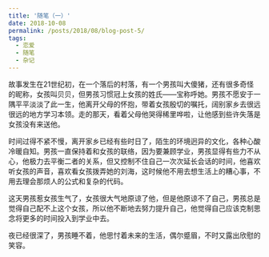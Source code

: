 ```yaml
---
title: '随笔（一）'
date: 2018-10-08
permalink: /posts/2018/08/blog-post-5/
tags:
  - 恋爱
  - 随笔
  - 杂记
---
```

故事发生在21世纪初，在一个落后的村落，有一个男孩叫大傻猪，还有很多奇怪的昵称，女孩叫贝贝，但男孩习惯冠上女孩的姓氏——宝称呼她。男孩不愿安于一隅平平淡淡了此一生，他离开父母的怀抱，带着女孩殷切的嘱托，阔别家乡去很远很远的地方学习本领。走的那天，看着父母他哭得稀里哗啦，让他感到些许失落是女孩没有来送他。

时间过得不紧不慢，离开家乡已经有些时日了，陌生的环境迥异的文化，各种心酸冷暖自知。男孩一直保持着和女孩的联络，因为要兼顾学业，男孩显得有些力不从心，他极力去平衡二者的关系，但又控制不住自己一次次延长会话的时间，他喜欢听女孩的声音，⁬喜欢看女孩拨弄她的刘海，这时候他不用去想生活上的糟心事，不用去理会那烦人的公式和复杂的代码。

这天男孩惹女孩生气了，女孩很大气地原谅了他，但是他原谅不了自己，男孩总是觉得自己配不上这个女孩，所以他不断地去努力提升自己，他觉得自己应该克制思念将更多的时间投入到学业中去。

夜已经很深了，男孩睡不着，他思忖着未来的生活，偶尔蹙眉，不时又露出欣慰的笑容。
